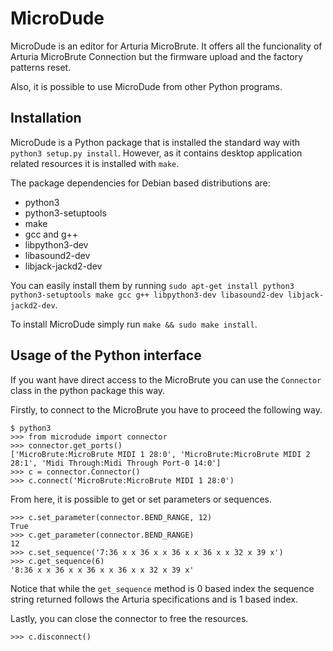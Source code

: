 # MicroDude

MicroDude is an editor for Arturia MicroBrute. It offers all the funcionality of Arturia MicroBrute Connection but the firmware upload and the factory patterns reset.

Also, it is possible to use MicroDude from other Python programs.

## Installation
MicroDude is a Python package that is installed the standard way with `python3 setup.py install`. However, as it contains desktop application related resources it is installed with `make`.

The package dependencies for Debian based distributions are:
- python3
- python3-setuptools
- make
- gcc and g++
- libpython3-dev
- libasound2-dev
- libjack-jackd2-dev

You can easily install them by running `sudo apt-get install python3 python3-setuptools make gcc g++ libpython3-dev libasound2-dev libjack-jackd2-dev`.

To install MicroDude simply run `make && sudo make install`.

## Usage of the Python interface
If you want have direct access to the MicroBrute you can use the `Connector` class in the python package this way.

Firstly, to connect to the MicroBrute you have to proceed the following way.
```
$ python3
>>> from microdude import connector
>>> connector.get_ports()
['MicroBrute:MicroBrute MIDI 1 28:0', 'MicroBrute:MicroBrute MIDI 2 28:1', 'Midi Through:Midi Through Port-0 14:0']
>>> c = connector.Connector()
>>> c.connect('MicroBrute:MicroBrute MIDI 1 28:0')
```
From here, it is possible to get or set parameters or sequences.
```
>>> c.set_parameter(connector.BEND_RANGE, 12)
True
>>> c.get_parameter(connector.BEND_RANGE)
12
>>> c.set_sequence('7:36 x x 36 x x 36 x x 36 x x 32 x 39 x')
>>> c.get_sequence(6)
'8:36 x x 36 x x 36 x x 36 x x 32 x 39 x'
```
Notice that while the `get_sequence` method is 0 based index the sequence string returned follows the Arturia specifications and is 1 based index.

Lastly, you can close the connector to free the resources.
```
>>> c.disconnect()
```
